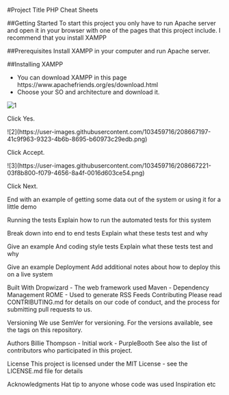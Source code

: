#Project Title
PHP Cheat Sheets

##Getting Started
To start this project you only have to run Apache server and open it in your browser with one of the pages that this project include. I recommend that you install XAMPP

##Prerequisites
Install XAMPP in your computer and run Apache server.

##Installing XAMPP
<ul>
  <li>You can download XAMPP in this page https://www.apachefriends.org/es/download.html</li>
  <li>Choose your SO and architecture and download it.</li>
</ul>

![1](https://user-images.githubusercontent.com/103459716/208667159-9ac5ab11-7f53-404d-a66c-1065efc369f8.png)
<p>Click Yes.</p>
![2](https://user-images.githubusercontent.com/103459716/208667197-41c9f963-9323-4b6b-8695-b60973c29edb.png)
<p>Click Accept.</p>
![3](https://user-images.githubusercontent.com/103459716/208667221-03f8b800-f079-4656-8a4f-0016d603ce54.png)
<p>Click Next.</p>

End with an example of getting some data out of the system or using it for a little demo

Running the tests
Explain how to run the automated tests for this system

Break down into end to end tests
Explain what these tests test and why

Give an example
And coding style tests
Explain what these tests test and why

Give an example
Deployment
Add additional notes about how to deploy this on a live system

Built With
Dropwizard - The web framework used
Maven - Dependency Management
ROME - Used to generate RSS Feeds
Contributing
Please read CONTRIBUTING.md for details on our code of conduct, and the process for submitting pull requests to us.

Versioning
We use SemVer for versioning. For the versions available, see the tags on this repository.

Authors
Billie Thompson - Initial work - PurpleBooth
See also the list of contributors who participated in this project.

License
This project is licensed under the MIT License - see the LICENSE.md file for details

Acknowledgments
Hat tip to anyone whose code was used
Inspiration
etc
